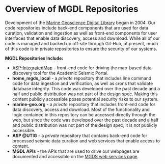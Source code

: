 # Overview of MGDL Repositories

Development of the [Marine Geoscience Digital Library](http://www.marine-geo.org/library) began in 2004. Our code repositories include back-end components that are used for data curation, validation and ingestion as well as front-end components for user interfaces that enable data discovery, access and download. While all of our code is managed and backed up off-site through Git-Hub, at present, much of this code is in private repositories to ensure the security of our systems.


**MGDL Repositories Include:**
- [ASP-IntegratedMap](https://github.com/mgds/ASP-IntegratedMap) - front-end code for driving the map-based data discovery tool for the Academic Seismic Portal.
- **home_mgds_local** - a *private* repository that includes line command code for data ingestion and verification, as well as crons that validate database integrity.  This code was developed over the past decade and a half and public distribution was not part of the design spec.  Making this content publicly accessible poses potential security risks to our system.
- **marine-geo.org** - a *private* repository that includes front-end code for data discovery, access and download. Most of the functionality and logic contained in this repository can be accessed directly through the web, but since the code was developed over the past decade and a half and public distribution was not part of the design spec, it is not publicly accessible. 
- **ASP @UTIG** - a *private* repository that contains back-end code for processed seismic data curation and web services that enable access to content.
- **MGDL APIs** - the APIs that are used to drive our webpages are documented and accessible on the [MGDS web services page](http://www.marine-geo.org/tools/new_search/searchinfo.php).
